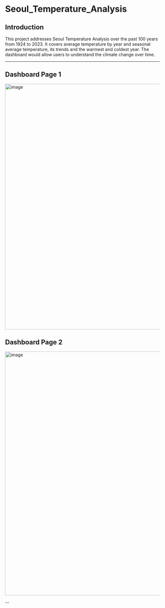 # Seoul_Temperature_Analysis

## Introduction
This project addresses Seoul Temperature Analysis over the past 100 years from 1924 to 2023. It covers average temperature by year and seasonal average temperature, its trends and the warmest and coldest year. The dashboard would allow users to understand the climate change over time.

---
## Dashboard Page 1
<img width="1430" height="801" alt="image" src="https://github.com/user-attachments/assets/19ab8613-df62-47ec-96ae-43fd715bed1e" />

## Dashboard Page 2
<img width="1416" height="795" alt="image" src="https://github.com/user-attachments/assets/4f697f8d-1d0c-4157-9d6a-d99af0c48459" />

--
